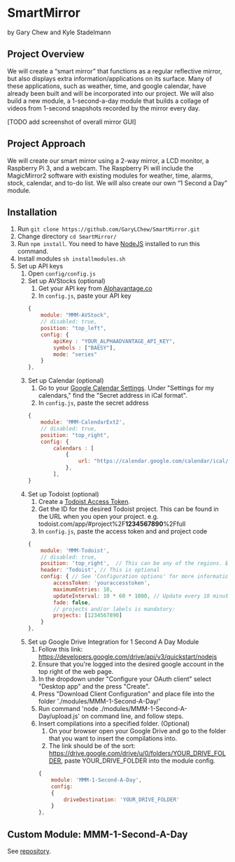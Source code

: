 # SmartMirror
by Gary Chew and Kyle Stadelmann

## Project Overview
We will create a “smart mirror” that functions as a regular reflective mirror, but also displays extra information/applications on its surface. Many of these applications, such as weather, time, and google calendar, have already been built and will be incorporated into our project. We will also build a new module, a 1-second-a-day module that builds a collage of videos from 1-second snapshots recorded by the mirror every day.

[TODO add screenshot of overall mirror GUI]

## Project Approach
We will create our smart mirror using a 2-way mirror, a LCD monitor, a Raspberry Pi 3, and a webcam. The Raspberry Pi will include the MagicMirror2 software with existing modules for weather, time, alarms, stock, calendar, and to-do list. We will also create our own “1 Second a Day” module.

## Installation
1. Run `git clone https://github.com/GaryLChew/SmartMirror.git`
2. Change directory `cd SmartMirror/`
4. Run `npm install`. You need to have [NodeJS](https://nodejs.org/en/download/) installed to run this command.
3. Install modules `sh installmodules.sh`
4. Set up API keys
    1. Open `config/config.js`
    2. Set up AVStocks (optional)
        1. Get your API key from [Alphavantage.co](https://www.alphavantage.co/support/#api-key)
        2. In `config.js`, paste your API key
        ```javascript
        {
            module: "MMM-AVStock",
            // disabled: true,
            position: "top_left",
            config: {
                apiKey : "YOUR_ALPHAADVANTAGE_API_KEY",
                symbols : ["BAESY"],
                mode: "series"
            }
        },
    2. Set up Calendar (optional)
        1. Go to your [Google Calendar Settings](https://calendar.google.com/calendar/r/settings). Under "Settings for  my calendars," find the "Secret address in iCal format".
        2. In `config.js`, paste the secret address
        ```javascript
		{
			module: 'MMM-CalendarExt2',
			// disabled: true,
			position: "top_right",
			config: {
				calendars : [
					{
						url: "https://calendar.google.com/calendar/ical/yourcalendar.ics",
					},
                ],
        }
        ```
    2. Set up Todoist (optional)
        1. Create a [Todoist Access Token](https://developer.todoist.com/appconsole.html).
        2. Get the ID for the desired Todoist project. This can be found in the URL when you open your project.
        e.g. todoist.com/app/#project%2F**1234567890**%2Ffull
        3. In `config.js`, paste the access token and and project code
        ```javascript
		{
			module: 'MMM-Todoist',
			// disabled: true,
			position: 'top_right',	// This can be any of the regions. Best results in left or right regions.
			header: 'Todoist', // This is optional
			config: { // See 'Configuration options' for more information.
				accessToken: 'youraccesstoken',
				maximumEntries: 10,
				updateInterval: 10 * 60 * 1000, // Update every 10 minutes
				fade: false,
				// projects and/or labels is mandatory:
				projects: [1234567890]
			}
		},
        ```
    2. Set up Google Drive Integration for 1 Second A Day Module
        1. Follow this link: https://developers.google.com/drive/api/v3/quickstart/nodejs
        2. Ensure that you're logged into the desired google account in the top right of the web page.
        3. In the dropdown under "Configure your OAuth client" select "Desktop app" and the press "Create".
        4. Press "Download Client Configuration" and place file into the folder './modules/MMM-1-Second-A-Day/'
        5. Run command 'node ./modules/MMM-1-Second-A-Day/upload.js' on command line, and follow steps.
        6. Insert compilations into a specified folder. (Optional)
	        1. On your browser open your Google Drive and go to the folder that you want to insert the compilations into.
	        2. The link should be of the sort: https://drive.google.com/drive/u/0/folders/YOUR_DRIVE_FOLDER, paste YOUR_DRIVE_FOLDER into the module config.
            ```javascript
		    {
	            module: 'MMM-1-Second-A-Day',
	            config:
	            {
		            driveDestination: 'YOUR_DRIVE_FOLDER'
	            }
		    },
            ```

## Custom Module: MMM-1-Second-A-Day
See [repository](https://github.com/GaryLChew/MMM-1-Second-A-Day).
